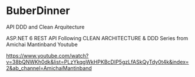 # BuberDinner
API DDD and Clean Arquitecture

ASP.NET 6 REST API Following CLEAN ARCHITECTURE & DDD Series from Amichai Mantinband Youtube

https://www.youtube.com/watch?v=38bQNWKh0dk&list=PLzYkqgWkHPKBcDIP5gzLfASkQyTdy0t4k&index=2&ab_channel=AmichaiMantinband
